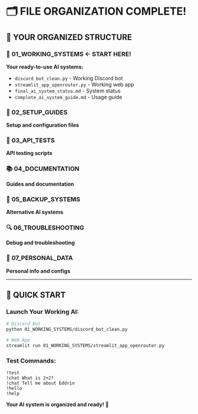 # 🗂️ FILE ORGANIZATION COMPLETE!

## 📁 YOUR ORGANIZED STRUCTURE

### 🌟 **01_WORKING_SYSTEMS** ← START HERE!
**Your ready-to-use AI systems:**
- `discord_bot_clean.py` - Working Discord bot
- `streamlit_app_openrouter.py` - Working web app
- `final_ai_system_status.md` - System status
- `complete_ai_system_guide.md` - Usage guide

### 🔧 **02_SETUP_GUIDES**
**Setup and configuration files**

### 🧪 **03_API_TESTS**
**API testing scripts**

### 📚 **04_DOCUMENTATION**
**Guides and documentation**

### 💾 **05_BACKUP_SYSTEMS**
**Alternative AI systems**

### 🔍 **06_TROUBLESHOOTING**
**Debug and troubleshooting**

### 👤 **07_PERSONAL_DATA**
**Personal info and configs**

---

## 🚀 QUICK START

### **Launch Your Working AI:**
```bash
# Discord Bot
python 01_WORKING_SYSTEMS/discord_bot_clean.py

# Web App
streamlit run 01_WORKING_SYSTEMS/streamlit_app_openrouter.py
```

### **Test Commands:**
```
!test
!chat What is 2+2?
!chat Tell me about Eddrin
!hello
!help
```

**Your AI system is organized and ready! 🌟**
